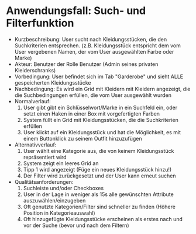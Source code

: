 # Anwendungsfall: Such- und Filterfunktion
* Kurzbeschreibung: User sucht nach Kleidungsstücken, die den Suchkriterien entsprechen. (z.B. Kleidungsstück entspricht dem vom User vergebenen Namen, der vom User ausgewählten Farbe oder Marke)
* Akteur: Benutzer der Rolle Benutzer (Admin seines privaten Kleiderschranks)
* Vorbedingung: User befindet sich im Tab "Garderobe" und sieht ALLE gespeicherten Kleidungsstücke
* Nachbedingung: Es wird ein Grid mit Kleidern mit Kleidern angezeigt, die die Suchbedingungen erfüllen, die vom User ausgewählt wurden
* Normalverlauf:
  1. User gibt gibt ein Schlüsselwort/Marke in ein Suchfeld ein, oder setzt einen Haken in einer Box mit vorgefertigten Farben
  2. System füllt ein Grid mit Kleidungsstücken, die die Suchkriterien erfüllen
  3. User klickt auf ein Kleidungsstück und hat die Möglichkeit, es mit einem Buttonklick zu seinem Outfit hinzuzufügen
* Alternativverlauf:
  1. User wählt eine Kategorie aus, die von keinem Kleidungsstück repräsentiert wird
  2. System zeigt ein leeres Grid an
  3. Tipp 1 wird angezeigt (Füge ein neues Kleidungsstück hinzu!)
  4. Der Filter wird zurückgesetzt und der User kann erneut suchen
* Qualitätsanforderungen:
  1. Suchleiste und/oder Checkboxes
  2. User in der Lage in weniger als 15s alle gewünschten Attribute auszuwählen/einzugeben
  3. Oft genutzte Kategorien/Filter sind schneller zu finden (Höhere Position in Kategorieauswahl)
  4. Oft hinzugefügte Kleidungsstücke erscheinen als erstes nach und vor der Suche (bevor und nach dem Filtern)


